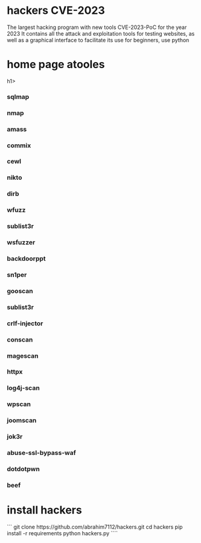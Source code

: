 <h1>hackers CVE-2023</h1> 
The largest hacking program with new tools CVE-2023-PoC for the year 2023 It contains all the attack and exploitation tools for testing websites, as well as a graphical interface to facilitate its use for beginners,
use python

<h1>home page atooles</h1>h1>

<h3>sqlmap</h3><h3>nmap</h3><h3>amass</h3><h3>commix</h3><h3>cewl</h3><h3>nikto</h3><h3>dirb</h3><h3>wfuzz</h3><h3>sublist3r</h3><h3>wsfuzzer</h3><h3>backdoorppt</h3><h3>sn1per</h3><h3>gooscan</h3><h3>sublist3r</h3><h3>crlf-injector</h3><h3>conscan</h3><h3>magescan</h3><h3>httpx</h3><h3>log4j-scan</h3><h3>wpscan</h3><h3>joomscan</h3><h3>jok3r</h3><h3>abuse-ssl-bypass-waf</h3><h3>dotdotpwn</h3><h3>beef</h3>
<h1>install hackers</h1> 
```
git clone https://github.com/abrahim7112/hackers.git
cd hackers
pip install -r requirements
python hackers.py
````
